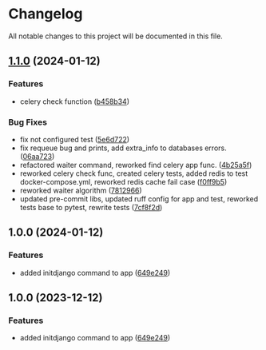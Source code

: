 # Changelog

All notable changes to this project will be documented in this file.

## [1.1.0](https://github.com/ARQAWA/djangoheads-dev/compare/v1.0.0...v1.1.0) (2024-01-12)


### Features

* celery check function ([b458b34](https://github.com/ARQAWA/djangoheads-dev/commit/b458b34468de4daf19db606feb7bf5d041e72cbc))


### Bug Fixes

* fix not configured test ([5e6d722](https://github.com/ARQAWA/djangoheads-dev/commit/5e6d72275018c4068d6874851264d80d56fb0bff))
* fix requeue bug and prints, add extra_info to databases errors. ([06aa723](https://github.com/ARQAWA/djangoheads-dev/commit/06aa723ee80a69321cdcc2a2260a347ba2783203))
* refactored waiter command, reworked find celery app func. ([4b25a5f](https://github.com/ARQAWA/djangoheads-dev/commit/4b25a5fd51374155b29a805757bb80f4eaa7c654))
* reworked celery check func, created celery tests, added redis to test docker-compose.yml, reworked redis cache fail case ([f0ff9b5](https://github.com/ARQAWA/djangoheads-dev/commit/f0ff9b5c2f54de5c1d31590da38638ed60fa122b))
* reworked waiter algorithm ([7812966](https://github.com/ARQAWA/djangoheads-dev/commit/78129664aff5c9cc814e1e22c6ef1fc958107188))
* updated pre-commit libs, updated ruff config for app and test, reworked tests base to pytest, rewrite tests ([7cf8f2d](https://github.com/ARQAWA/djangoheads-dev/commit/7cf8f2dec3781e9eba12ecd2ba6d9ee8674c8b16))

## 1.0.0 (2024-01-12)


### Features

* added initdjango command to app ([649e249](https://github.com/ARQAWA/djangoheads-dev/commit/649e249230d84aea1f80dfc43b398ee1e369862c))

## 1.0.0 (2023-12-12)

### Features

* added initdjango command to
  app ([649e249](https://github.com/djangoheads/djangoheads/commit/649e249230d84aea1f80dfc43b398ee1e369862c))
